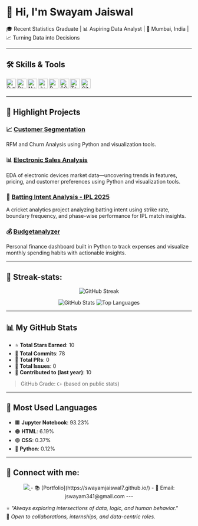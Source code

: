 # 👋 Hi, I'm Swayam Jaiswal

🎓 Recent Statistics Graduate | 📊 Aspiring Data Analyst | 
📍 Mumbai, India | 📈 Turning Data into Decisions

---

## 🛠️ Skills & Tools

<img align="left" alt="Python" width="26px" src="https://cdn.jsdelivr.net/gh/devicons/devicon/icons/python/python-original.svg" />
<img align="left" alt="Pandas" width="26px" src="https://cdn.jsdelivr.net/gh/devicons/devicon/icons/pandas/pandas-original.svg" />
<img align="left" alt="NumPy" width="26px" src="https://cdn.jsdelivr.net/gh/devicons/devicon/icons/numpy/numpy-original.svg" />
<img align="left" alt="Jupyter" width="26px" src="https://cdn.jsdelivr.net/gh/devicons/devicon/icons/jupyter/jupyter-original.svg" />
<img align="left" alt="R" width="26px" src="https://cdn.jsdelivr.net/gh/devicons/devicon/icons/r/r-original.svg" />
<img align="left" alt="SQL" width="26px" src="https://cdn.jsdelivr.net/gh/devicons/devicon/icons/mysql/mysql-original.svg" />
<img align="left" alt="Tableau" width="26px" src="https://cdn.jsdelivr.net/gh/devicons/devicon/icons/tableau/tableau-original.svg" />
<img align="left" alt="GitHub" width="26px" src="https://cdn.jsdelivr.net/gh/devicons/devicon/icons/github/github-original.svg" />

<br><br>

---

## 📌 Highlight Projects
### 📈 [Customer Segmentation](https://github.com/swayamjaiswal7/Ecommerce_analysis)
RFM and Churn Analysis using Python and visualization tools.

### 📊 [Electronic Sales Analysis](https://github.com/swayamjaiswal7/Saleseda)
EDA of electronic devices market data—uncovering trends in features, pricing, and customer preferences using Python and visualization tools.

### 🏏 [Batting Intent Analysis - IPL 2025](https://github.com/swayamjaiswal7/Batting_Intent_Analysis)
A cricket analytics project analyzing batting intent using strike rate, boundary frequency, and phase-wise performance for IPL match insights.

### 💰 [Budgetanalyzer](https://github.com/swayamjaiswal7/Budgetanalyzer)
Personal finance dashboard built in Python to track expenses and visualize monthly spending habits with actionable insights.

---

## 🧮 Streak-stats:

<p align="center">
  <img src="https://github-readme-streak-stats.herokuapp.com/?user=SwayamJaiswal7&theme=dark&hide_border=true" alt="GitHub Streak" />
</p>

<p align="center">
  <img src="https://github-readme-stats.vercel.app/api?username=SwayamJaiswal7&show_icons=true&theme=dark&hide_border=true&count_private=true" alt="GitHub Stats" />
  <img src="https://github-readme-stats.vercel.app/api/top-langs/?username=SwayamJaiswal7&layout=compact&theme=dark&hide_border=true" alt="Top Languages" />
</p>

---

## 📊 My GitHub Stats

- ⭐ **Total Stars Earned**: 10  
- 🔁 **Total Commits**: 78  
- 🔀 **Total PRs**: 0  
- 🐞 **Total Issues**: 0  
- 📅 **Contributed to (last year)**: 10

> GitHub Grade: `C+` (based on public stats)

---

## 📌 Most Used Languages

- 🟧 **Jupyter Notebook**: 93.23%  
- 🟠 **HTML**: 6.19%  
- 🟣 **CSS**: 0.37%  
- 🔵 **Python**: 0.12%  

---

## 🔗 Connect with me:

<p align="center">
  <a href="https://www.linkedin.com/in/swayamjaiswal" target="_blank">
    <img src="https://img.shields.io/badge/-LinkedIn-0077B5?style=for-the-badge&logo=linkedin&logoColor=white" />
  </a>
- 📚 [Portfolio](https://swayamjaiswal7.github.io/)
- 📧 Email: jswayam341@gmail.com  
---

⭐ _"Always exploring intersections of data, logic, and human behavior."_  
🧩 _Open to collaborations, internships, and data-centric roles._

